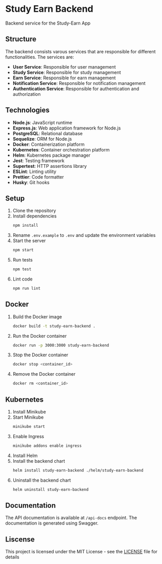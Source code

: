 # Study Earn Backend
Backend service for the Study-Earn App

## Structure
The backend consists varous services that are responsible for different functionalities. The services are:
- **User Service**: Responsible for user management
- **Study Service**: Responsible for study management
- **Earn Service**: Responsible for earn management
- **Notification Service**: Responsible for notification management
- **Authentication Service**: Responsible for authentication and authorization


## Technologies
- **Node.js**: JavaScript runtime
- **Express.js**: Web application framework for Node.js
- **PostgreSQL**: Relational database
- **Sequelize**: ORM for Node.js
- **Docker**: Containerization platform
- **Kubernetes**: Container orchestration platform
- **Helm**: Kubernetes package manager
- **Jest**: Testing framework
- **Supertest**: HTTP assertions library
- **ESLint**: Linting utility
- **Prettier**: Code formatter
- **Husky**: Git hooks

## Setup
1. Clone the repository
2. Install dependencies
    ```bash
    npm install
    ```
3. Rename `.env.example` to `.env` and update the environment variables
4. Start the server
    ```bash
    npm start
    ```
5. Run tests
    ```bash
    npm test
    ```
6. Lint code
    ```bash
    npm run lint
    ```

## Docker
1. Build the Docker image
    ```bash
    docker build -t study-earn-backend .
    ```
2. Run the Docker container
    ```bash
    docker run -p 3000:3000 study-earn-backend
    ```
3. Stop the Docker container
    ```bash
    docker stop <container_id>
    ```
4. Remove the Docker container
    ```bash
    docker rm <container_id>
    ```

## Kubernetes
1. Install Minikube
2. Start Minikube
    ```bash
    minikube start
    ```
3. Enable Ingress
    ```bash
    minikube addons enable ingress
    ```
4. Install Helm
5. Install the backend chart
    ```bash
    helm install study-earn-backend ./helm/study-earn-backend
    ```
6. Uninstall the backend chart
    ```bash
    helm uninstall study-earn-backend
    ```

## Documentation
The API documentation is available at `/api-docs` endpoint. The documentation is generated using Swagger.   

## Liscense
This project is licensed under the MIT License - see the [LICENSE](LICENSE) file for details
```
